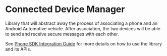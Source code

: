 # Connected Device Manager

Library that will abstract away the process of associating a phone and an
Android Automotive vehicle. After association, the two devices will be able to
send and receive secure messages with each other.

See
[Phone SDK Integration Guide](https://docs.partner.android.com/automotive/integrate/companion_app/cd_phone_sdk)
for more details on how to use the library and its APIs.

